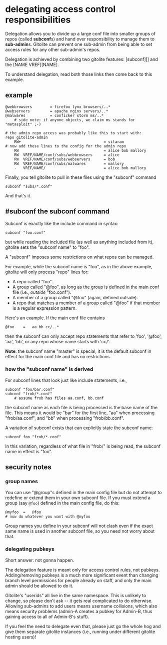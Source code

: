 # delegating access control responsibilities

Delegation allows you to divide up a large conf file into smaller groups of
repos (called **subconf**s) and hand over responsibility to manage them to
**sub-admin**s.  Gitolite can prevent one sub-admin from being able to set
access rules for any other sub-admin's repos.

Delegation is achieved by combining two gitolite features: [subconf][] and the
[NAME VREF][NAME].

To understand delegation, read both those links then come back to this
example.

## example

    @webbrowsers        = firefox lynx browsers/..*
    @webservers         = apache nginx servers/..*
    @malwares           = conficker storm ms/..*
        # side note: if anyone objects, we claim ms stands for "metasploit" ;-)

    # the admin repo access was probably like this to start with:
    repo gitolite-admin
        RW+                                     = sitaram
    # now add these lines to the config for the admin repo
        RW                                      = alice bob mallory
        RW  VREF/NAME/conf/subs/webbrowsers     = alice
        RW  VREF/NAME/conf/subs/webservers      = bob
        RW  VREF/NAME/conf/subs/malwares        = mallory
        -   VREF/NAME/                          = alice bob mallory

Finally, you tell gitolite to pull in these files using the "subconf" command

    subconf "subs/*.conf"

And that's it.

## #subconf the subconf command

Subconf is exactly like the include command in syntax:

    subconf "foo.conf"

but while reading the included file (as well as anything included from it),
gitolite sets the "subconf name" to "foo".

A "subconf" imposes some restrictions on what repos can be managed.

For example, while the subconf name is "foo", as in the above example,
gitolite will only process "repo" lines for:

  * A repo called "foo".
  * A group called "@foo", as long as the group is defined in the main conf
    file (i.e., *outside* "foo.conf").
  * A member of a group called "@foo" (again, defined outside).
  * A repo that matches a member of a group called "@foo" if that member is a
    regular expression pattern.

Here's an example.  If the main conf file contains

    @foo    =   aa bb cc/..*

then the subconf can only accept repo statements that refer to 'foo', '@foo',
'aa', 'bb', or any repo whose name starts with 'cc/'.

**Note**: the subconf name "master" is special; it is the default subconf in
effect for the main conf file and has no restrictions.

### how the "subconf name" is derived

For subconf lines that look just like include statements, i.e.,

    subconf "foo/bar.conf"
    subconf "frob/*.conf"
        # assume frob has files aa.conf, bb.conf

the subconf name as each file is being processed is the base name of the file.
This means it would be "bar" for the first line, "aa" when processing
"frob/aa.conf", and "bb" when processing "frob/bb.conf".

A variation of subconf exists that can explicitly state the subconf name:

    subconf foo "frob/*.conf"

In this variation, regardless of what file in "frob/" is being read, the
subconf name in effect is "foo".

## security notes

### group names

You can use "@group"s defined in the main config file but do not attempt to
redefine or extend them in your own subconf file.  If you must extend a group
(say `@foo`) defined in the main config file, do this:

    @myfoo  =   @foo
    # now do whatever you want with @myfoo

Group names you define in your subconf will not clash even if the exact same
name is used in another subconf file, so you need not worry about that.

### delegating pubkeys

Short answer: not gonna happen.

The delegation feature is meant only for access control rules, not pubkeys.
Adding/removing pubkeys is a much more significant event than changing branch
level permissions for people already on staff, and only the main admin should
be allowed to do it.

Gitolite's "userids" all live in the same namespace.  This is unlikely to
change, so please don't ask -- it gets real complicated to do otherwise.
Allowing sub-admins to add users means username collisions, which also means
security problems (admin-A creates a pubkey for Admin-B, thus gaining access
to all of Admin-B's stuff).

If you feel the need to delegate even that, please just go the whole hog and
give them separate gitolite instances (i.e., running under different gitolite
hosting users)!
